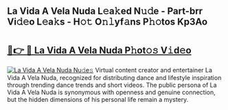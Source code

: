 ## La Vida A Vela Nuda L𝚎a𝚔ed N𝚞𝚍e - Part-brr Vi𝚍𝚎o L𝚎a𝚔s - H𝚘𝚝 O𝚗𝚕yf𝚊ns P𝚑𝚘tos Kp3Ao

# <h2><a href="http://kfc4c2.oniu.top/?m=La+Vida+A+Vela+Nuda">🔗👉 🔴 La Vida A Vela Nuda P𝚑ot𝚘𝚜 V𝚒d𝚎o</a></h2>

[![La Vida A Vela Nuda Nu𝚍e𝚜](https://i.imgur.com/0qMVB7G.gif)](http://kfc4c2.oniu.top/?m=La+Vida+A+Vela+Nuda)
Virtual content creator and entertainer La Vida A Vela Nuda, recognized for distributing dance and lifestyle inspiration through trending dance trends and short videos. The public persona of La Vida A Vela Nuda is synonymous with openness and genuine connection, but the hidden dimensions of his personal life remain a mystery.  
